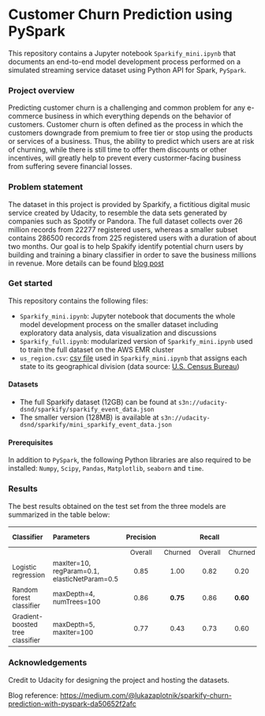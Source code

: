 # Customer Churn Prediction using PySpark

This repository contains a Jupyter notebook `Sparkify_mini.ipynb` that documents an end-to-end model development process performed on a simulated streaming service dataset using Python API for Spark, `PySpark`.

### Project overview

Predicting customer churn is a challenging and common problem for any e-commerce business in which everything depends on the behavior of customers. Customer churn is often defined as the process in which the customers downgrade from premium to free tier or stop using the products or services of a business. Thus, the ability to predict which users are at risk of churning, while there is still time to offer them discounts or other incentives, will greatly help to prevent every custormer-facing business from suffering severe financial losses.

### Problem statement

The dataset in this project is provided by Sparkify, a fictitious digital music service created by Udacity, to resemble the data sets generated by companies such as Spotify or Pandora. The full dataset collects over 26 million records from 22277 registered users, whereas a smaller subset contains 286500 records from 225 registered users with a duration of about two months. Our goal is to help Spakify identify potential churn users by building and training a binary classifier in order to save the business millions in revenue. More details can be found [blog post](https://wguo.rbind.io/post/sparkify-churn-prediction/)

### Get started

This repository contains the following files:

* `Sparkify_mini.ipynb`: Jupyter notebook that documents the whole model development process on the smaller dataset including exploratory data analysis, data visualization and discussions
* `Sparkify_full.ipynb`: modularized version of `Sparkify_mini.ipynb` used to train the full dataset on the AWS EMR cluster
* `us_region.csv`: [csv file](https://github.com/cphalpert/census-regions) used in `Sparkify_mini.ipynb` that assigns each state to its geographical division (data source: [U.S. Census Bureau](https://www2.census.gov/geo/pdfs/maps-data/maps/reference/us_regdiv.pdf))

#### Datasets

* The full Sparkify dataset (12GB) can be found at `s3n://udacity-dsnd/sparkify/sparkify_event_data.json`
* The smaller version (128MB) is available at `s3n://udacity-dsnd/sparkify/mini_sparkify_event_data.json`
   
#### Prerequisites

In addition to `PySpark`, the following Python libraries are also required to be installed: `Numpy`, `Scipy`, `Pandas`, `Matplotlib`, `seaborn` and `time`.

### Results

The best results obtained on the test set from the three models are summarized in the table below:

| <sub>Classifier</sub>                       | <sub>Parameters</sub>                                    | <sub>Precision</sub> |                     | <sub>Recall</sub>  |                     | <sub>F1 score</sub> |                    |  <sub>AUC-PR</sub>  |
| :------------------------------------------ | :------------------------------------------------------- | :------------------: | :-----------------: | :----------------: | :-----------------: | :-----------------: | :----------------: | :-----------------: |
|                                             |                                                          |  <sub>Overall</sub>  | <sub>Churned</sub>  | <sub>Overall</sub> | <sub>Churned</sub>  | <sub>Overall</sub>  | <sub>Churned</sub> |                     |
| <sub>Logistic regression</sub>              | <sub>maxIter=10, regParam=0.1, elasticNetParam=0.5</sub> |   <sub>0.85</sub>    |   <sub>1.00</sub>   |  <sub>0.82</sub>   |   <sub>0.20</sub>   |   <sub>0.77</sub>   |  <sub>0.33</sub>   |   <sub>0.72</sub>   |
| <sub>Random forest classifier</sub>         | <sub>maxDepth=4, numTrees=100</sub>                      |   <sub>0.86</sub>    | <sub>**0.75**</sub> |  <sub>0.86</sub>   | <sub>**0.60**</sub> | <sub>**0.86**</sub> |  <sub>0.67</sub>   | <sub>**0.77**</sub> |
| <sub>Gradient-boosted tree classifier</sub> | <sub>maxDepth=5, maxIter=100</sub>                       |   <sub>0.77</sub>    |   <sub>0.43</sub>   |  <sub>0.73</sub>   |   <sub>0.60</sub>   |   <sub>0.74</sub>   |  <sub>0.50</sub>   |   <sub>0.65</sub>   |


### Acknowledgements
Credit to Udacity for designing the project and hosting the datasets.

Blog reference: https://medium.com/@lukazaplotnik/sparkify-churn-prediction-with-pyspark-da50652f2afc